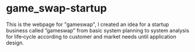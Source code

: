 # game_swap-startup
This is the webpage for "gameswap", I created an idea for a startup business called ”gameswap” from basic system planning to system analysis for life‑cycle according to customer and market needs until application design.
